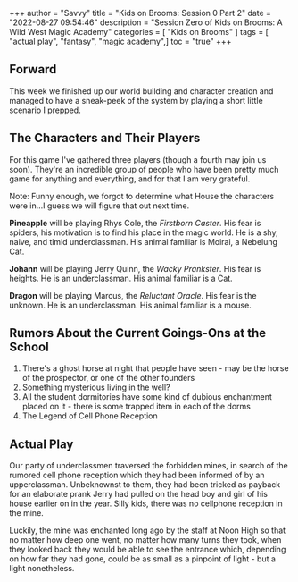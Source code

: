 +++
author = "Savvy"
title = "Kids on Brooms: Session 0 Part 2"
date = "2022-08-27 09:54:46" 
description = "Session Zero of Kids on Brooms:  A Wild West Magic Academy"
categories = [
"Kids on Brooms"
]
tags = [
"actual play",
"fantasy",
"magic academy",]
toc = "true"
+++

## Forward
This week we finished up our world building and character creation and managed to have a sneak-peek of the system by playing a short little scenario I prepped.

## The Characters and Their Players
For this game I've gathered three players (though a fourth may join us soon). They're an incredible group of people who have been pretty much game for anything and everything, and for that I am very grateful.

Note:  Funny enough, we forgot to determine what House the characters were in...I guess we will figure that out next time.

**Pineapple** will be playing Rhys Cole, the *Firstborn Caster*. His fear is spiders, his motivation is to find his place in the magic world. He is a shy, naive, and timid underclassman. His animal familiar is Moirai, a Nebelung Cat.

**Johann** will be playing Jerry Quinn, the *Wacky Prankster*. His fear is heights. He is an underclassman. His animal familiar is a Cat.

**Dragon** will be playing Marcus, the *Reluctant Oracle*. His fear is the unknown. He is an underclassman. His animal familiar is a mouse.

## Rumors About the Current Goings-Ons at the School
1. There's a ghost horse at night that people have seen - may be the horse of the prospector, or one of the other founders
2.  Something mysterious living in the well?
3.  All the student dormitories have some kind of dubious enchantment placed on it - there is some trapped item in each of the dorms
4.  The Legend of Cell Phone Reception

## Actual Play
Our party of underclassmen traversed the forbidden mines, in search of the rumored cell phone reception which they had been informed of by an upperclassman. Unbeknownst to them, they had been tricked as payback for an elaborate prank Jerry had pulled on the head boy and girl of his house earlier on in the year. Silly kids, there was no cellphone reception in the mine.

Luckily, the mine was enchanted long ago by the staff at Noon High so that no matter how deep one went, no matter how many turns they took, when they looked back they would be able to see the entrance which, depending on how far they had gone, could be as small as a pinpoint of light - but a light nonetheless.